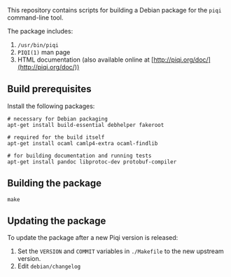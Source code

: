 This repository contains scripts for building a Debian package for the `piqi`
command-line tool.

The package includes:

1. `/usr/bin/piqi`
2. `PIQI(1)` man page
3. HTML documentation (also available online at [http://piqi.org/doc/](http://piqi.org/doc/))


Build prerequisites
-------------------

Install the following packages:

    # necessary for Debian packaging
    apt-get install build-essential debhelper fakeroot

    # required for the build itself
    apt-get install ocaml camlp4-extra ocaml-findlib

    # for building documentation and running tests
    apt-get install pandoc libprotoc-dev protobuf-compiler


Building the package
--------------------

    make


Updating the package
--------------------

To update the package after a new Piqi version is released:

1. Set the `VERSION` and `COMMIT` variables in `./Makefile` to the new upstream
   version.
2. Edit `debian/changelog`

